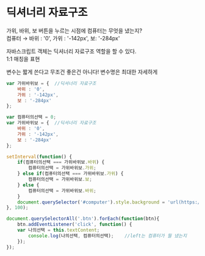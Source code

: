 # 딕셔너리 자료구조

가위, 바위, 보 버튼을 누르는 시점에 컴퓨터는 무엇을 냈는지?  
컴퓨터 → 바위 : '0', 가위 : '-142px', 보: '-284px'

자바스크립트 객체는 딕셔너리 자료구조 역할을 할 수 있다.  
1:1 매칭을 표현

변수는 짧게 쓴다고 무조건 좋은건 아니다! 변수명은 최대한 자세하게

```javascript
var 가위바위보 = {  //딕셔너리 자료구조
    바위 : '0',
    가위 : '-142px',
    보 : '-284px'
};
```

```javascript
var 컴퓨터의선택 = 0;
var 가위바위보 = {  //딕셔너리 자료구조
    바위 : '0',
    가위 : '-142px',
    보 : '-284px'
};

setInterval(function() {
    if(컴퓨터의선택 === 가위바위보.바위) {
        컴퓨터의선택 = 가위바위보.가위;
    } else if(컴퓨터의선택 === 가위바위보.가위) {
        컴퓨터의선택 = 가위바위보.보;
    } else {
        컴퓨터의선택 = 가위바위보.바위;
    }
    document.querySelector('#computer').style.background = 'url(https://en.pimg.jp/023/182/267/1/23182267.jpg)' + 컴퓨터의선택 + ' 0';
}, 100);

document.querySelectorAll('.btn').forEach(function(btn){
    btn.addEventListener('click', function() {
    var 나의선택 = this.textContent;
        console.log(나의선택, 컴퓨터의선택);    //left는 컴퓨터가 뭘 냈는지
    });
});
```



